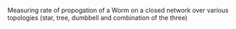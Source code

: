 Measuring rate of propogation of a Worm on a closed network over various topologies (star, tree, dumbbell and combination of the three)
